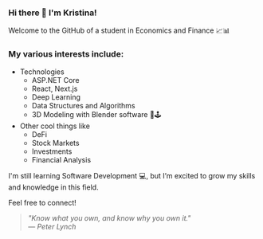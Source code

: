### Hi there 👋 I'm Kristina!

Welcome to the GitHub of a student in Economics and Finance 📈📊


### My various interests include:
- Technologies
  - ASP.NET Core
  - React, Next.js
  - Deep Learning
  - Data Structures and Algorithms
  - 3D Modeling with Blender software 🎨🕹️
- Other cool things like
  - DeFi
  - Stock Markets
  - Investments
  - Financial Analysis
  
I'm still learning Software Development 💻, but I’m excited to grow my skills and knowledge in this field.

Feel free to connect!<br>

> *"Know what you own, and know why you own it."*  
> — *Peter Lynch*

<!--
**kristina-xm/kristina-xm** is a ✨ _special_ ✨ repository because its `README.md` (this file) appears on your GitHub profile.

